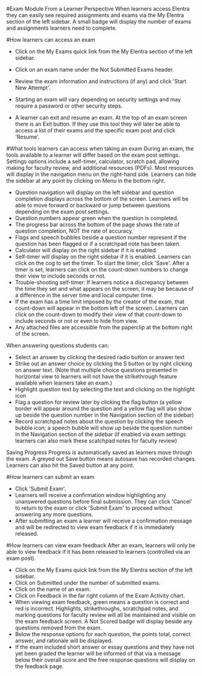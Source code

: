 #Exam Module From a Learner Perspective
When learners access Elentra they can easily see required assignments and exams via the My Elentra section of the left sidebar.  A small badge will display the number of exams and assignments learners need to complete.

#How learners can access an exam
* Click on the My Exams quick link from the My Elentra section of the left sidebar.
* Click on an exam name under the Not Submitted Exams header.
* Review the exam information and instructions (if any) and click 'Start New Attempt'.
* Starting an exam will vary depending on security settings and may require a password or other security steps.

* A learner can exit and resume an exam.  At the top of an exam screen there is an Exit button.  If they use this tool they will later be able to access a list of their exams and the specific exam post and click 'Resume'.

#What tools learners can access when taking an exam
During an exam, the tools available to a learner will differ based on the exam post settings.  Settings options include a self-timer, calculator, scratch pad, allowing making for faculty review, and additional resources (PDFs).  Most resources will display in the navigation menu on the right-hand side. Learners can hide the sidebar at any point by clicking on Menu in the bottom right.
* Question navigation will display on the left sidebar and question completion displays across the bottom of the screen.  Learners will be able to move forward or backward or jump between questions depending on the exam post settings.
* Question numbers appear green when the question is completed.
* The progress bar across the bottom of the page shows the rate of question completion, NOT the rate of accuracy.  
* Flags and speech bubbles beside a question number represent if the question has been flagged or if a scratchpad note has been taken.
* Calculator will display on the right sidebar if it is enabled.
* Self-timer will display on the right sidebar if it is enabled.  Learners can click on the cog to set the timer.  To start the timer, click 'Save'. After a timer is set, learners can click on the count-down numbers to change their view to include seconds or not.
* Trouble-shooting self-timer: If learners notice a discrepancy between the time they set and what appears on the screen, it may be because of a difference in the server time and local computer time.
* If the exam has a time limit imposed by the creator of the exam, that count-down will appear in the bottom left of the screen.  Learners can click on the count-down to modify their view of that count-down to include seconds or not or even to hide from view.
* Any attached files are accessible from the paperclip at the bottom right of the screen.

When answering questions students can:
* Select an answer by clicking the desired radio button or answer text
* Strike out an answer choice by clicking the S button or by right clicking on answer text. (Note that multiple choice questions presented in horizontal view to learners will not have the strikethrough feature available when learners take an exam.)
* Highlight question text by selecting the text and clicking on the highlight icon
* Flag a question for review later by clicking the flag button (a yellow border will appear around the question and a yellow flag will also show up beside the question number in the Navigation section of the sidebar)
* Record scratchpad notes about the question by clicking the speech bubble icon; a speech bubble will show up beside the question number in the Navigation section of the sidebar (if enabled via exam settings learners can also mark these scatchpad notes for faculty review)

Saving Progress
Progress is automatically saved as learners move through the exam.  A greyed out Save button means autosave has recorded changes.  Learners can also hit the Saved button at any point.

#How learners can submit an exam
* Click 'Submit Exam'.
* Learners will receive a confirmation window highlighting any unanswered questions before final submission.  They can click 'Cancel' to return to the exam or click 'Submit Exam' to proceed without answering any more questions.
* After submitting an exam a learner will receive a confirmation message and will be redirected to view exam feedback if it is immediately released.

#How learners can view exam feedback
After an exam, learners will only be able to view feedback if it has been released to learners (controlled via an exam post).
* Click on the My Exams quick link from the My Elentra section of the left sidebar.
* Click on Submitted under the number of submitted exams.
* Click on the name of an exam.
* Click on Feedback in the far right column of the Exam Activity chart.
* When viewing exam feedback, green means a question is correct and red is incorrect.  Highlights, strikethroughs, scratchpad notes, and marking questions for faculty review will all be maintained and visible on the exam feedback screen.  A Not Scored badge will display beside any questions removed from the exam.
* Below the response options for each question, the points total, correct answer, and rationale will be displayed.  
* If the exam included short answer or essay questions and they have not yet been graded the learner will be informed of that via a message below their overall score and the free response questions will display on the feedback page.

